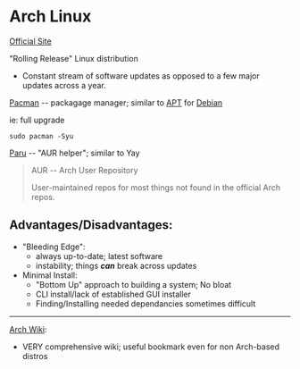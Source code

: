# Arch Linux
[Official Site](https://archlinux.org/)

"Rolling Release" Linux distribution
- Constant stream of software updates as opposed to a few major updates across a year.

[Pacman](Pacman.md) -- packagage manager; similar to [APT](APT.md) for [Debian](Debian.md) 

ie: full upgrade
```
sudo pacman -Syu
```

[Paru](Paru.md) -- "AUR helper"; similar to Yay
>AUR -- Arch User Repository
>
>User-maintained repos for most things not found in the official Arch repos.

## Advantages/Disadvantages:
* "Bleeding Edge":
    + always up-to-date; latest software
    - instability; things ***can*** break across updates
* Minimal Install:
    + "Bottom Up" approach to building a system; No bloat
    - CLI install/lack of established GUI installer
    - Finding/Installing needed dependancies sometimes difficult

---
[Arch Wiki](https://wiki.archlinux.org/):
- VERY comprehensive wiki; useful bookmark even for non Arch-based distros
